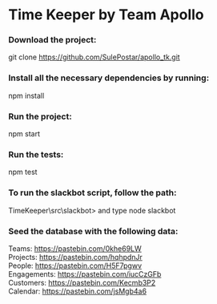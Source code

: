 # Time Keeper by Team Apollo
### Download the project: 
git clone https://github.com/SulePostar/apollo_tk.git <br/> 
### Install all the necessary dependencies by running:
npm install <br/>
### Run the project: 
npm start <br/>
### Run the tests:
npm test <br/>
### To run the slackbot script, follow the path: 
TimeKeeper\src\slackbot> and type node slackbot  </br>
### Seed the database with the following data: </br>
Teams: https://pastebin.com/0khe69LW </br>
Projects: https://pastebin.com/hqhpdnJr </br>
People: https://pastebin.com/H5F7pgwv </br>
Engagements: https://pastebin.com/iucCzGFb </br>
Customers: https://pastebin.com/Kecmb3P2 </br>
Calendar: https://pastebin.com/jsMgb4a6 

